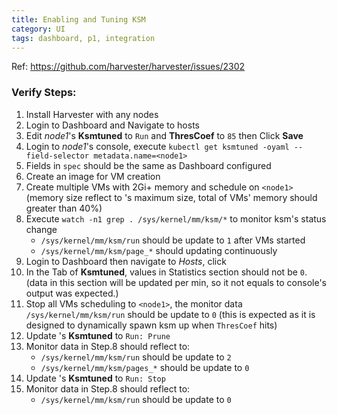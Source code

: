 ```yaml
---
title: Enabling and Tuning KSM
category: UI
tags: dashboard, p1, integration
---
```

Ref: https://github.com/harvester/harvester/issues/2302


### Verify Steps:
1. Install Harvester with any nodes
1. Login to Dashboard and Navigate to hosts
1. Edit _node1_'s **Ksmtuned** to `Run` and **ThresCoef** to `85` then Click **Save**
1. Login to _node1_'s console, execute `kubectl get ksmtuned -oyaml --field-selector metadata.name=<node1>`
1. Fields in `spec` should be the same as Dashboard configured
1. Create an image for VM creation
1. Create multiple VMs with 2Gi+ memory and schedule on `<node1>` (memory size reflect to <node1>'s maximum size, total of VMs' memory should greater than 40%) 
1. Execute `watch -n1 grep . /sys/kernel/mm/ksm/*` to monitor ksm's status change
    - `/sys/kernel/mm/ksm/run` should be update to `1` after VMs started
    - `/sys/kernel/mm/ksm/page_*` should updating continuously
1. Login to Dashboard then navigate to _Hosts_, click <node1>
1. In the Tab of **Ksmtuned**, values in Statistics section should not be `0`.  (data in this section will be updated per min, so it not equals to console's output was expected.)
1. Stop all VMs scheduling to `<node1>`, the monitor data `/sys/kernel/mm/ksm/run` should be update to `0` (this is expected as it is designed to dynamically spawn ksm up when `ThresCoef` hits)
1. Update <node1>'s **Ksmtuned** to `Run: Prune`
1. Monitor data in Step.8 should reflect to:
    - `/sys/kernel/mm/ksm/run` should be update to `2`
    - `/sys/kernel/mm/ksm/pages_*` should be update to `0`
1. Update <node1>'s **Ksmtuned** to `Run: Stop`
1. Monitor data in Step.8 should reflect to:
    - `/sys/kernel/mm/ksm/run` should be update to `0`
